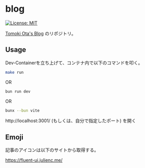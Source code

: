# blog

[![License: MIT](https://img.shields.io/badge/License-MIT-yellow.svg)](https://opensource.org/licenses/MIT)

[Tomoki Ota's Blog](https://tomomon-blog.pages.dev/) のリポジトリ。

## Usage

Dev-Containerを立ち上げて、コンテナ内で以下のコマンドを叩く。

```sh
make run
```

OR

```sh
bun run dev
```

OR

```sh
bunx --bun vite
```

http://localhost:3001/ (もしくは、自分で指定したポート) を開く

## Emoji

記事のアイコンは以下のサイトから取得する。

https://fluent-ui.julienc.me/
